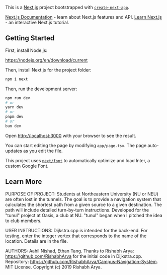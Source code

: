 This is a [Next.js](https://nextjs.org/) project bootstrapped with [`create-next-app`](https://github.com/vercel/next.js/tree/canary/packages/create-next-app).

[Next.js Documentation](https://nextjs.org/docs) - learn about Next.js features and API. [Learn Next.js](https://nextjs.org/learn) - an interactive Next.js tutorial.

## Getting Started

First, install Node.js:

https://nodejs.org/en/download/current

Then, install Next.js for the project folder:

```bash
npm i next
```

Then, run the development server:

```bash
npm run dev
# or
yarn dev
# or
pnpm dev
# or
bun dev
```

Open [http://localhost:3000](http://localhost:3000) with your browser to see the result.

You can start editing the page by modifying `app/page.tsx`. The page auto-updates as you edit the file.

This project uses [`next/font`](https://nextjs.org/docs/basic-features/font-optimization) to automatically optimize and load Inter, a custom Google Font.

## Learn More

PURPOSE OF PROJECT: Students at Northeastern University (NU or NEU) are often lost in the tunnels. The goal is to provide a navigation system that calculates the shortest path from a given source to a given destination. The path will include detailed turn-by-turn instructions. Developed for the "tunul" project at Oasis, a club at NU. "tunul" began when I pitched the idea to club members.

USER INSTRUCTIONS: Dijkstra.cpp is intended for the back-end. For testing, enter the integer vertex that corresponds to the name of the location. Details are in the file.

AUTHORS: Aahil Nishad, Ethan Tang. Thanks to Rishabh Arya: https://github.com/RishabhArya for the initial code in Dijkstra.cpp. Repository: https://github.com/RishabhArya/Campus-Navigation-System. MIT License. Copyright (c) 2019 Rishabh Arya.
